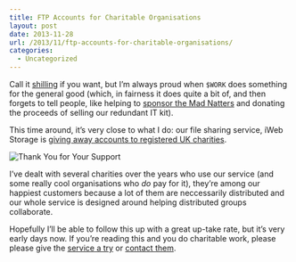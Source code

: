 ```yaml
---
title: FTP Accounts for Charitable Organisations
layout: post
date: 2013-11-28
url: /2013/11/ftp-accounts-for-charitable-organisations/
categories:
  - Uncategorized
---
```

Call it [shilling][1] if you want, but I&rsquo;m always proud when `$WORK` does something for the general good (which, in fairness it does quite a bit of, and then forgets to tell people, like helping to [sponsor the Mad Natters][2] and donating the proceeds of selling our redundant IT kit).

This time around, it&rsquo;s very close to what I do: our file sharing service, iWeb Storage is [giving away accounts to registered UK charities][3].

![Thank You for Your Support][4]

I&rsquo;ve dealt with several charities over the years who use our service (and some really cool organisations who _do_ pay for it), they&rsquo;re among our happiest customers because a lot of them are neccessarily distributed and our whole service is designed around helping distributed groups collaborate.

Hopefully I&rsquo;ll be able to follow this up with a great up-take rate, but it&rsquo;s very early days now. If you&rsquo;re reading this and you do charitable work, please please give the [service a try][5] or [contact them][6].

 [1]: http://en.wikipedia.org/wiki/Shill
 [2]: http://galleryrally2012.tumblr.com/
 [3]: https://www.iweb-ftp.co.uk/free-accounts-for-charities.htm
 [4]: https://insm.cf/=/3877b64c.png?inline=1
 [5]: https://www.iweb-ftp.co.uk/signup.htm
 [6]: https://www.iweb-ftp.co.uk/contact-ftp-hosting.htm


